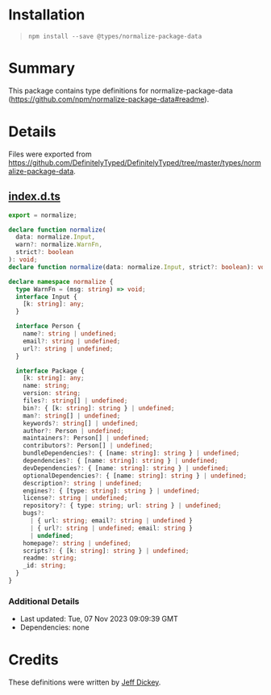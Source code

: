 # Installation

> `npm install --save @types/normalize-package-data`

# Summary

This package contains type definitions for normalize-package-data (https://github.com/npm/normalize-package-data#readme).

# Details

Files were exported from https://github.com/DefinitelyTyped/DefinitelyTyped/tree/master/types/normalize-package-data.

## [index.d.ts](https://github.com/DefinitelyTyped/DefinitelyTyped/tree/master/types/normalize-package-data/index.d.ts)

```ts
export = normalize;

declare function normalize(
  data: normalize.Input,
  warn?: normalize.WarnFn,
  strict?: boolean
): void;
declare function normalize(data: normalize.Input, strict?: boolean): void;

declare namespace normalize {
  type WarnFn = (msg: string) => void;
  interface Input {
    [k: string]: any;
  }

  interface Person {
    name?: string | undefined;
    email?: string | undefined;
    url?: string | undefined;
  }

  interface Package {
    [k: string]: any;
    name: string;
    version: string;
    files?: string[] | undefined;
    bin?: { [k: string]: string } | undefined;
    man?: string[] | undefined;
    keywords?: string[] | undefined;
    author?: Person | undefined;
    maintainers?: Person[] | undefined;
    contributors?: Person[] | undefined;
    bundleDependencies?: { [name: string]: string } | undefined;
    dependencies?: { [name: string]: string } | undefined;
    devDependencies?: { [name: string]: string } | undefined;
    optionalDependencies?: { [name: string]: string } | undefined;
    description?: string | undefined;
    engines?: { [type: string]: string } | undefined;
    license?: string | undefined;
    repository?: { type: string; url: string } | undefined;
    bugs?:
      | { url: string; email?: string | undefined }
      | { url?: string | undefined; email: string }
      | undefined;
    homepage?: string | undefined;
    scripts?: { [k: string]: string } | undefined;
    readme: string;
    _id: string;
  }
}
```

### Additional Details

- Last updated: Tue, 07 Nov 2023 09:09:39 GMT
- Dependencies: none

# Credits

These definitions were written by [Jeff Dickey](https://github.com/jdxcode).
